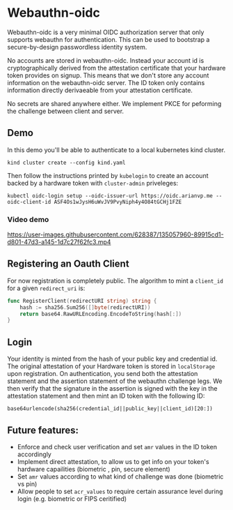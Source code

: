 # Webauthn-oidc

Webauthn-oidc is a very minimal OIDC authorization server that only supports
webauthn for authentication.  This can be used to bootstrap a secure-by-design
passwordless identity system.

No accounts are stored in webauthn-oidc. Instead your account id is cryptographically derived from the attestation
certificate that your hardware token provides on signup. This means that we don't store any account information on the webauthn-oidc server. The ID token only contains information directly derivaeable from your attestation certificate.


No secrets are shared anywhere either. We implement PKCE for peforming the
challenge between client and server.

## Demo
In this demo you'll be able to authenticate to a local kubernetes kind cluster.

```
kind cluster create --config kind.yaml
```

Then follow the instructions printed by `kubelogin` to create an account backed by a hardware token with `cluster-admin` priveleges:
```
kubectl oidc-login setup --oidc-issuer-url https://oidc.arianvp.me --oidc-client-id ASF4Os1wJysH6uWvJV9PvyNiph4y4O84tGCHj1FZE
```

### Video demo
https://user-images.githubusercontent.com/628387/135057960-89915cd1-d801-47d3-a145-1d7c27f62fc3.mp4




## Registering an Oauth Client

For now registration is completely public. The algorithm to mint a `client_id` for a given `redirect_uri` is:
```go
func RegisterClient(redirectURI string) string {
	hash := sha256.Sum256([]byte(redirectURI))
	return base64.RawURLEncoding.EncodeToString(hash[:])
}
```


## Login
Your identity is minted from the hash of your public key and credential id.
The original attestation of your Hardware token is stored in `localStorage` upon registration.
On authentication, you send both the attestation statement and the assertion statement
of the webauthn challenge legs. We then verify that the signature in the assertion is signed
with the key in the attestation statement and then mint an ID token with the following ID:
```
base64urlencode(sha256(credential_id||public_key||client_id)[20:])
```

## Future features:

* Enforce and check user verification and set `amr` values in the ID token accordingly
* Implement direct attestation, to allow us to get info on your token's hardware capailities (biometric , pin, secure element)
* Set `amr` values according to what kind of challenge was done (biometric vs pin)
* Allow people to set `acr_values` to require certain assurance level during login (e.g. biometric or FIPS ceritified)



